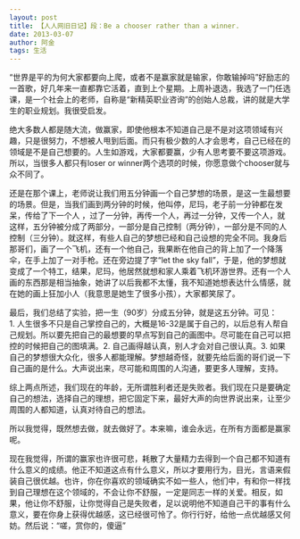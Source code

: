 ```yaml
---
layout: post
title: 【人人网旧日记】段：Be a chooser rather than a winner.
date: 2013-03-07
author: 阿金
tags: 生活
---
```


“世界是平的为何大家都要向上爬，或者不是赢家就是输家，你敢输掉吗”好励志的一首歌，好几年来一直都靠它活着，直到上个星期。上周补退选，我选了一门任选课，是一个社会上的老师，自称是“新精英职业咨询”的创始人总裁，讲的就是大学生的职业规划。我很受启发。

绝大多数人都是随大流，做赢家，即使他根本不知道自己是不是对这项领域有兴趣，只是很努力，不想被人甩到后面。而只有极少数的人才会思考，自己已经在的领域是不是自己想要的。人生如游戏，大家都要赢，少有人思考要不要这项游戏。所以，当很多人都只有loser or winner两个选项的时候，你愿意做个chooser就与众不同了。

还是在那个课上，老师说让我们用五分钟画一个自己梦想的场景，是这一生最想要的场景。但是，当我们画到两分钟的时候，他叫停，尼玛，老子前一分钟都在发呆，传给了下一个人 ，过了一分钟，再传一个人，再过一分钟，又传一个人，就这样，五分钟被分成了两部分，一部分是自己控制（两分钟），一部分是不同的人控制（三分钟）。就这样，有些人自己的梦想已经和自己设想的完全不同。我身后那哥们，画了一个飞机，还有一个他自己，我果断在他自己的背上加了一个降落伞，在手上加了一对手枪。还在旁边提了字“let the sky fall”，于是，他的梦想就变成了一个特工，结果，尼玛，他居然就想和家人乘着飞机环游世界。还有一个人画的东西那是相当抽象，她讲了以后我都不太懂，我不知道她想表达什么情感，就在她的画上狂加小人（我意思是她生了很多小孩），大家都笑尿了。

最后，我们总结了实验，把一生（90岁）分成五分钟，就是这五分钟。可见：1. 人生很多不只是自己掌控自己的，大概是16-32是属于自己的，以后总有人帮自己规划。所以要先把自己的最想要的早点写到自己的画图中。尽可能在自己可以把控的时候把自己的图填满。2. 自己画得越认真，别人才会对自己很认真。3. 如果自己的梦想很大众化，很多人都能理解。梦想越奇怪，就要先给后面的哥们说一下自己画的是什么。大声说出来，尽可能和周围的人沟通，要更多人理解，支持。

综上两点所述，我们现在的年龄，无所谓胜利者还是失败者。我们现在只是要确定自己的想法，选择自己的理想，把它固定下来，最好大声的向世界说出来，让至少周围的人都知道，认真对待自己的想法。

所以我觉得，既然想去做，就去做好了。本来嘛，谁会永远，在所有方面都是赢家呢。

现在我觉得，所谓的赢家也许很可悲，耗散了大量精力去得到一个自己都不知道有什么意义的成绩。他正不知道这点有什么意义，所以才要用行为，目光，言语来假装自己很优越。也许，你在你喜欢的领域确实不如一些人，他们中，有和你一样找到自己理想在这个领域的，不会让你不舒服，一定是同志一样的关爱。相反，如果，他让你不舒服，让你觉得自己是失败者，足以说明他不知道自己干的事有什么意义，要在你身上获得优越感，这已经很可怜了。你行行好，给他一点优越感又何妨。然后说：“嗟，赏你的，傻逼”